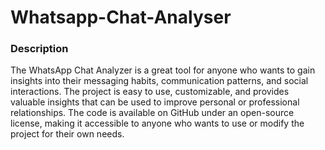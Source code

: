 # Whatsapp-Chat-Analyser
### Description
The WhatsApp Chat Analyzer is a great tool for anyone who wants to gain insights into their messaging habits, communication patterns, and social interactions. The project is easy to use, customizable, and provides valuable insights that can be used to improve personal or professional relationships. The code is available on GitHub under an open-source license, making it accessible to anyone who wants to use or modify the project for their own needs.
